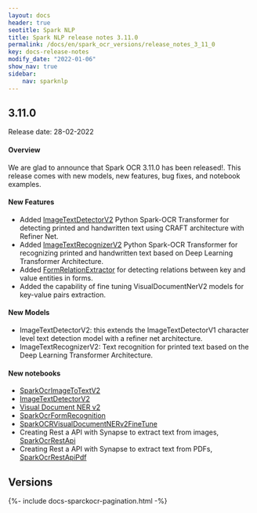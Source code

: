```yaml
---
layout: docs
header: true
seotitle: Spark NLP
title: Spark NLP release notes 3.11.0
permalink: /docs/en/spark_ocr_versions/release_notes_3_11_0
key: docs-release-notes
modify_date: "2022-01-06"
show_nav: true
sidebar:
    nav: sparknlp
---
```


<div class="h3-box" markdown="1">

## 3.11.0

Release date: 28-02-2022


#### Overview

We are glad to announce that Spark OCR 3.11.0 has been released!.
This release comes with new models, new features, bug fixes, and notebook examples.

#### New Features

* Added [ImageTextDetectorV2](/docs/en/ocr_object_detection#imagetextdetectorv2) Python Spark-OCR Transformer for detecting printed and handwritten text
 using CRAFT architecture with Refiner Net.
* Added [ImageTextRecognizerV2](/docs/en/ocr_pipeline_components#imagetotextv2) Python Spark-OCR Transformer for recognizing
 printed and handwritten text based on Deep Learning Transformer Architecture.
* Added [FormRelationExtractor](/docs/en/ocr_visual_document_understanding#formrelationextractor) for detecting relations between key and value entities in forms.
* Added the capability of fine tuning VisualDocumentNerV2 models for key-value pairs extraction.

#### New Models

* ImageTextDetectorV2: this extends the ImageTextDetectorV1 character level text detection model with a refiner net architecture.
* ImageTextRecognizerV2: Text recognition for printed text based on the Deep Learning Transformer Architecture.

#### New notebooks

* [SparkOcrImageToTextV2](https://github.com/JohnSnowLabs/spark-ocr-workshop/blob/3110-release-candidate/jupyter/TextRecognition/SparkOcrImageToTextV2.ipynb)
* [ImageTextDetectorV2](https://github.com/JohnSnowLabs/spark-ocr-workshop/blob/3110-release-candidate/jupyter/TextDetection/SparkOcrImageTextDetectionV2.ipynb)
* [Visual Document NER v2](https://github.com/JohnSnowLabs/spark-ocr-workshop/blob/3110-release-candidate/jupyter/TextRecognition/SparkOcrImageToTextV2.ipynb)
* [SparkOcrFormRecognition](https://github.com/JohnSnowLabs/spark-ocr-workshop/blob/3110-release-candidate/jupyter/FormRecognition/SparkOcrFormRecognition.ipynb)
* [SparkOCRVisualDocumentNERv2FineTune](https://github.com/JohnSnowLabs/spark-ocr-workshop/blob/3110-release-candidate/jupyter/SparkOCRVisualDocumentNERv2FineTune.ipynb)
* Creating Rest a API with Synapse to extract text from images, [SparkOcrRestApi](https://github.com/JohnSnowLabs/spark-ocr-workshop/blob/3110-release-candidate/jupyter/SparkOcrRestApi.ipynb)
* Creating Rest a API with Synapse to extract text from PDFs, [SparkOcrRestApiPdf](https://github.com/JohnSnowLabs/spark-ocr-workshop/blob/3110-release-candidate/jupyter/SparkOcrRestApiPdf.ipynb)

</div><div class="prev_ver h3-box" markdown="1">

## Versions

</div>
{%- include docs-sparckocr-pagination.html -%}